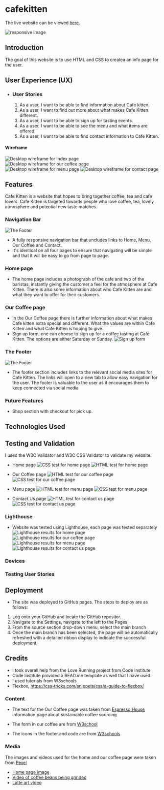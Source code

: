 # cafekitten

The live website can be viewed [here](https://chapter256.github.io/cafekitten/).

![responsive image](assets/design/responsivness-image.png)

## Introduction
The goal of this website is to use HTML and CSS to createa an info page for the user. 

## User Experience (UX)

- ### User Stories 
  1. As a user, I want to be able to find information about Cafe kitten. 
  2. As a user, I want to find out more about what makes Cafe Kitten different.
  3. As a user, I want to be able to sign up for tasting events. 
  4. As a user, I want to be able to see the menu and what items are offered. 
  5. As a user, I want to be able to find contact information to Cafe Kitten.

#### Wireframe
![Desktop wireframe for index page](assets/wireframes/wireframe-index.jpeg)
![Desktop wireframe for our coffee page](assets/wireframes/wireframe-our-coffee.jpeg)
![Desktop wireframe for menu page](assets/wireframes/wireframe-menu.jpeg)
![Desktop wireframe for contact page](assets/wireframes/wireframe-contact-us.jpeg)

## Features
Cafe Kitten is a website that hopes to bring together coffee, tea and cafe lovers. Cafe Kitten is targeted towards people who love coffee, tea, lovely atmosphere and potential new taste matches.

### Navigation Bar
![The Footer](assets/screenshots/navigation-bar.png)
* A fully responsive navigation bar that uncludes links to Home, Menu, Our Coffee and Contact. 
* It's identical on all four pages to ensure that navigating will be simple and that it will be easy to go from page to page.

### Home page
* The home page includes a photograph of the cafe and two of the baristas, instantly giving the customer a feel for the atmosphere at Cafe Kitten. 
There is also some information about who Cafe Kitten are and what they want to offer for their customers. 

### Our Coffee page
* In the Our Coffee page there is further information about what makes Cafe kitten extra special and different. What the values are within Cafe Kitten and what Cafe Kitten is hoping to give.
* Sign up form, one can choose to sign up for a coffee tasting at Cafe Kitten. The options are either Saturday or Sunday. 
![Sign up form](assets/screenshots/sign-up-form.png)


### The Footer
![The Footer](assets/screenshots/footer.png)
* The footer section includes links to the relevant social media sites for Cafe Kitten. The links will open to a new tab to allow easy navigation for the user. The footer is valuable to the user as it encourages them to keep connected via social media

### Future Features
* Shop section with checkout for pick up.

## Technologies Used 

## Testing and Validation
I used the W3C Validator and W3C CSS Validator to validate my website.

* Home page
![CSS test for home page](assets/screenshots/css-validator-home.png)
![HTML test for home page](assets/screenshots/html-validator-home.png)

- Our Coffee page
![HTML test for our coffee page](assets/screenshots/html-validator-our-coffee.png)
![CSS test for our coffee page](assets/screenshots/css-validator-our-coffee.png)

- Menu page
![HTML test for menu page](assets/screenshots/html-validator-menu.png)
![CSS test for menu page](assets/screenshots/css-validator-menu.png)

- Contact Us page
![HTML test for contact us page](assets/screenshots/html-validator-contact-us.png)
![CSS test for contact us  page](assets/screenshots/css-validator-contact-us.png)

### Lighthouse
- Website was tested using Lighthouse, each page was tested separately 
![Lighthouse results for home page](assets/screenshots/lighthouse-home-page.jpeg)
![Lighthouse results for our coffee page](assets/screenshots/lighthouse-our-coffee-page.jpeg)
![Lighthouse results for menu page](assets/screenshots/lighthouse-menu-page.jpeg)
![Lighthouse results for contact us page](assets/screenshots/lighthouse-contact-us-page.jpeg)

### Devices

### Testing User Stories 

## Deployment

- The site was deployed to GitHub pages. The steps to deploy are as follows:
1. Log onto your GitHub and locate the GitHub repositor.
2. Navigate to the Settings, navigate to the left to the Pages 
3. From the source section drop-down menu, select the main branch
4. Once the main branch has been selected, the page will be automatically refreshed with a detailed ribbon display to indicate the successful deployment.

## Credits
- I took overall help from the Love Running project from Code Institute 
- Code Institute provided a READ.me template as well that I have used 
- I used tutorials from W3schools
- Flexbox, https://css-tricks.com/snippets/css/a-guide-to-flexbox/

### Content
- The text for the Our Coffee page was taken from [Espresso House](https://tomorrowfriendly.com/planet/coffee/) information page about sustainable coffee sourcing

- The form in our coffee are from [W3school](https://www.w3schools.com/howto/howto_css_contact_form.asp) 

- The icons in the footer and code are from [W3schools](https://www.w3schools.com/howto/tryit.asp?filename=tryhow_css_social_media_buttons) 

### Media 
The images and videos used for the home and our coffee page were taken from [Pexel](www.pexel.com)
- [Home page image](https://www.pexels.com/photo/positive-women-working-in-cafeteria-in-daytime-6231611/)
- [Video of coffee beans being grinded](https://www.pexels.com/video/ground-coffee-from-a-coffee-bean-grinder-machine-2849942/)
- [Latte art video](https://www.pexels.com/video/a-person-making-a-latte-art-4932604/)
